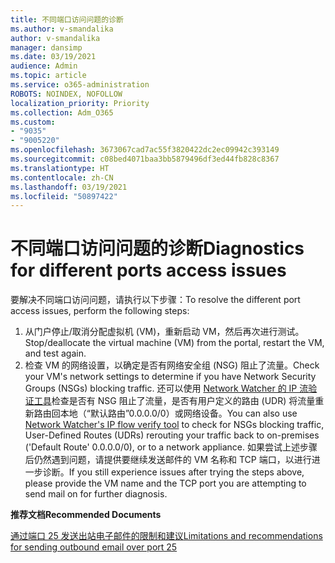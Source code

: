 ```yaml
---
title: 不同端口访问问题的诊断
ms.author: v-smandalika
author: v-smandalika
manager: dansimp
ms.date: 03/19/2021
audience: Admin
ms.topic: article
ms.service: o365-administration
ROBOTS: NOINDEX, NOFOLLOW
localization_priority: Priority
ms.collection: Adm_O365
ms.custom:
- "9035"
- "9005220"
ms.openlocfilehash: 3673067cad7ac55f3820422dc2ec09942c393149
ms.sourcegitcommit: c08bed4071baa3bb5879496df3ed44fb828c8367
ms.translationtype: HT
ms.contentlocale: zh-CN
ms.lasthandoff: 03/19/2021
ms.locfileid: "50897422"
---
```

# <a name="diagnostics-for-different-ports-access-issues"></a><span data-ttu-id="9df1d-102">不同端口访问问题的诊断</span><span class="sxs-lookup"><span data-stu-id="9df1d-102">Diagnostics for different ports access issues</span></span>

<span data-ttu-id="9df1d-103">要解决不同端口访问问题，请执行以下步骤：</span><span class="sxs-lookup"><span data-stu-id="9df1d-103">To resolve the different port access issues, perform the following steps:</span></span>

1. <span data-ttu-id="9df1d-104">从门户停止/取消分配虚拟机 (VM)，重新启动 VM，然后再次进行测试。</span><span class="sxs-lookup"><span data-stu-id="9df1d-104">Stop/deallocate the virtual machine (VM) from the portal, restart the VM, and test again.</span></span> 
2. <span data-ttu-id="9df1d-105">检查 VM 的网络设置，以确定是否有网络安全组 (NSG) 阻止了流量。</span><span class="sxs-lookup"><span data-stu-id="9df1d-105">Check your VM's network settings to determine if you have Network Security Groups (NSGs) blocking traffic.</span></span> <span data-ttu-id="9df1d-106">还可以使用 [Network Watcher 的 IP 流验证工具](https://docs.microsoft.com/azure/network-watcher/network-watcher-ip-flow-verify-overview?WT.mc_id=Portal-Microsoft_Azure_Support)检查是否有 NSG 阻止了流量，是否有用户定义的路由 (UDR) 将流量重新路由回本地（“默认路由”0.0.0.0/0）或网络设备。</span><span class="sxs-lookup"><span data-stu-id="9df1d-106">You can also use [Network Watcher's IP flow verify tool](https://docs.microsoft.com/azure/network-watcher/network-watcher-ip-flow-verify-overview?WT.mc_id=Portal-Microsoft_Azure_Support) to check for NSGs blocking traffic, User-Defined Routes (UDRs) rerouting your traffic back to on-premises ('Default Route' 0.0.0.0/0), or to a network appliance.</span></span>
<span data-ttu-id="9df1d-107">如果尝试上述步骤后仍然遇到问题，请提供要继续发送邮件的 VM 名称和 TCP 端口，以进行进一步诊断。</span><span class="sxs-lookup"><span data-stu-id="9df1d-107">If you still experience issues after trying the steps above, please provide the VM name and the TCP port you are attempting to send mail on for further diagnosis.</span></span>

<span data-ttu-id="9df1d-108">**推荐文档**</span><span class="sxs-lookup"><span data-stu-id="9df1d-108">**Recommended Documents**</span></span>

[<span data-ttu-id="9df1d-109">通过端口 25 发送出站电子邮件的限制和建议</span><span class="sxs-lookup"><span data-stu-id="9df1d-109">Limitations and recommendations for sending outbound email over port 25</span></span>](https://docs.microsoft.com/azure/virtual-network/troubleshoot-outbound-smtp-connectivity)